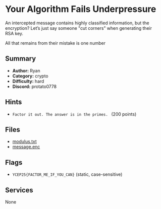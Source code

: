 
# Your Algorithm Fails Underpressure
An intercepted message contains highly classified information, but the encryption?
Let’s just say someone "cut corners" when generating their RSA key.

All that remains from their mistake is one number


## Summary
- **Author:** Ryan
- **Category:** crypto
- **Difficulty:** hard
- **Discord:** protato0778

## Hints
- `Factor it out. The answer is in the primes.
` (200 points)

## Files
- [modulus.txt](<dist/modulus.txt>)
- [message.enc](<dist/message.enc>)

## Flags
- `YCEP25{FACTOR_ME_IF_YOU_CAN}` (static, case-sensitive)

## Services
None
